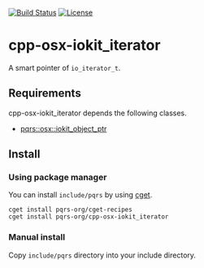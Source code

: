 [![Build Status](https://github.com/pqrs-org/cpp-osx-iokit_iterator/workflows/CI/badge.svg)](https://github.com/pqrs-org/cpp-osx-iokit_iterator/actions)
[![License](https://img.shields.io/badge/license-Boost%20Software%20License-blue.svg)](https://github.com/pqrs-org/cpp-osx-iokit_iterator/blob/master/LICENSE.md)

# cpp-osx-iokit_iterator

A smart pointer of `io_iterator_t`.

## Requirements

cpp-osx-iokit_iterator depends the following classes.

- [pqrs::osx::iokit_object_ptr](https://github.com/pqrs-org/cpp-osx-iokit_object_ptr)

## Install

### Using package manager

You can install `include/pqrs` by using [cget](https://github.com/pfultz2/cget).

```shell
cget install pqrs-org/cget-recipes
cget install pqrs-org/cpp-osx-iokit_iterator
```

### Manual install

Copy `include/pqrs` directory into your include directory.
